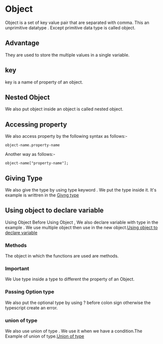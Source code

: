 # Object 
Object is a set of key value pair that are separated with comma.
This an unprimitive datatype . Except primitive data type is called object.
## Advantage 
They are used to store the  multiple values in a single variable.
## key
key is a name of property of an object.
## Nested Object
We also put object inside an object is called nested object.
## Accessing property
We also access property by the following syntax as follows:-

    object-name.property-name
Another way as follows:-

    object-name["property-name"];
## Giving Type
We also give the type by using type keyword . We put the type inside it. 
It's example is writtren in the [Givng type](https://github.com/Abdullah90-ty/Learning-TypeScript/blob/main/step8-Objects/Example01.ts)
## Using object to declare variable
 Using Object Before Using Object , We also declare variable with type in the example   .
 We use multiple object then use in the new object.[Using object to declare variable](https://github.com/Abdullah90-ty/Learning-TypeScript/blob/main/step8-Objects/Example02.ts)

### Methods
The object in which the functions are used are methods.

### Important 
We Use type inside a type to different the property of an Object.

### Passing Option type 
We also put the optional type by using ? before colon sign otherwise the typescript create an error.
### union of type 
We also use union of type . We use it when we have a condition.The Example of union of type.[Union of type](https://github.com/Abdullah90-ty/Learning-TypeScript/blob/main/step8-Objects/Example04.ts)




